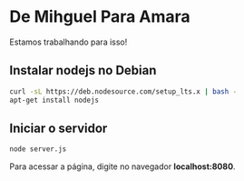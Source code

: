 # De Mihguel Para Amara

Estamos trabalhando para isso!

## Instalar nodejs no Debian

```bash
curl -sL https://deb.nodesource.com/setup_lts.x | bash -
apt-get install nodejs
```

## Iniciar o servidor

```bash
node server.js
```

Para acessar a página, digite no navegador **localhost:8080**.
